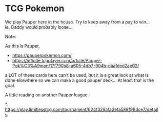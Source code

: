 # TCG Pokemon

We play Pauper here in the house.  Try to keep away from a pay to win...  
ie, Daddy would probably loose...



Note:

As this is Pauper, 
* https://pauperpokemon.com/
* https://infinite.tcgplayer.com/article/Pauper-Pok%C3%A9mon/17f790b8-a605-4db7-904b-daafded2ae02/

a LOT of these cards here can't be used, but it is a great look at what is done elsewhere so we can make a good pauper deck...  At least that is the goal.


A little reading on another Pauper league

*. https://play.limitlesstcg.com/tournament/624f326afa3efa588f98dce7/details

